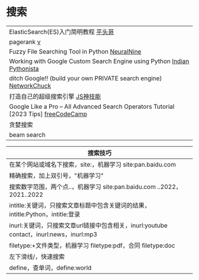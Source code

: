 # 搜索

|                                                                                                                                     |
| ----------------------------------------------------------------------------------------------------------------------------------- |
| ElasticSearch(ES)入门简明教程 [平头哥](https://www.youtube.com/playlist?list=PLg5ULjirtivu6ovHBnxp5sayC3F6Q6UNU)                             |
| pagerank [v](https://www.youtube.com/watch?v=OErjTY1EHGM\&list=PL9nxfq1tlKKnvvdiM1HUD5IyPxdttKcPB\&index=2)                         |
| Fuzzy File Searching Tool in Python [NeuralNine](https://www.youtube.com/watch?v=WNFBLi6CaTM)                                       |
| Working with Google Custom Search Engine using Python [Indian Pythonista](https://www.youtube.com/watch?v=IBhdLRheKyM)              |
| ditch Google!! (build your own PRIVATE search engine) [NetworkChuck](https://www.youtube.com/watch?v=ifT6npY39Dw)                   |
| 打造自己的超级搜索引擎 [JS神技能](https://www.youtube.com/watch?v=e4S12pjMp8I)                                                                    |
| Google Like a Pro – All Advanced Search Operators Tutorial \[2023 Tips] [freeCodeCamp](https://www.youtube.com/watch?v=BRiNw490Eq0) |
| 贪婪搜索                                                                                                                                |
| beam search                                                                                                                         |

| 搜索技巧                                                                 |
| -------------------------------------------------------------------- |
| 在某个网站或域名下搜索，site:，机器学习 site:pan.baidu.com                            |
| 精确搜索，加上双引号，"机器学习"                                                    |
| 搜索数字范围，两个点..，机器学习 site:pan.baidu.com ..2022，2021..2022               |
| intitle:关键词，只搜索文章标题中包含关键词的结果，intitle:Python，intitle:登录               |
| inurl:关键词，只搜索文章url链接中包含相关，inurl:youtube contact，inurl:news，inurl:mp3 |
| filetype:+文件类型，机器学习 filetype:pdf，合同 filetype:doc                     |
| 左下滑线/，快速搜索                                                           |
| define，查单词，define:world                                              |
